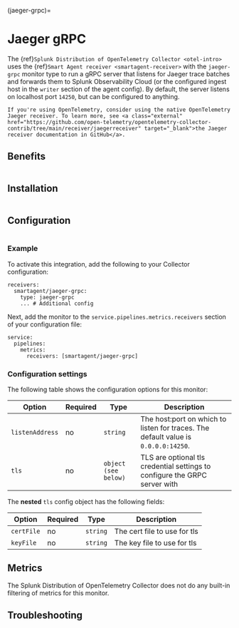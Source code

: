 (jaeger-grpc)=

# Jaeger gRPC

<meta name="Description" content="Use this Splunk Observability Cloud integration for the Jaeger gRCP monitor. See benefits, install, configuration, and metrics">

The {ref}`Splunk Distribution of OpenTelemetry Collector <otel-intro>` uses the {ref}`Smart Agent receiver <smartagent-receiver>` with the `jaeger-grpc` monitor type to run a gRPC server that listens for Jaeger trace batches and forwards them to Splunk Observability Cloud (or the configured ingest host in the `writer` section of the agent config). By default, the server listens on localhost port `14250`, but can be configured to anything.

```{note}
If you're using OpenTelemetry, consider using the native OpenTelemetry Jaeger receiver. To learn more, see <a class="external" href="https://github.com/open-telemetry/opentelemetry-collector-contrib/tree/main/receiver/jaegerreceiver" target="_blank">the Jaeger receiver documentation in GitHub</a>.
```

## Benefits

```{include} /_includes/benefits.md
```

## Installation

```{include} /_includes/collector-installation.md
```

## Configuration

```{include} /_includes/configuration.md
```
### Example

To activate this integration, add the following to your Collector configuration:

```
receivers:
  smartagent/jaeger-grpc: 
    type: jaeger-grpc
    ... # Additional config
```

Next, add the monitor to the `service.pipelines.metrics.receivers` section of your configuration file:

```
service:
  pipelines:
    metrics:
      receivers: [smartagent/jaeger-grpc]
```

### Configuration settings

The following table shows the configuration options for this monitor:
  
| Option | Required | Type | Description |
| --- | --- | --- | --- |
| `listenAddress` | no | `string` | The host:port on which to listen for traces. The default value is `0.0.0.0:14250`. |
| `tls` | no | `object (see below)` | TLS are optional tls credential settings to configure the GRPC server with |

The **nested** `tls` config object has the following fields:

| Option | Required | Type | Description |
| --- | --- | --- | --- |
| `certFile` | no | `string` | The cert file to use for tls |
| `keyFile` | no | `string` | The key file to use for tls |

## Metrics

The Splunk Distribution of OpenTelemetry Collector does not do any built-in filtering of metrics for this monitor.

## Troubleshooting

```{include} /_includes/troubleshooting.md
```
